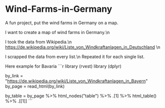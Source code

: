 # Wind-Farms-in-Germany
A fun project, put the wind farms in Germany on a map.

I want to create a map of wind farms in Germany.\n

I took the data from Wikipedia.\n
https://de.wikipedia.org/wiki/Liste_von_Windkraftanlagen_in_Deutschland \n

I scrapped the data from every list.\n
Repeated it for each single list. 

Here example for Bavaria
´´´r
library (rvest)
library (dplyr)

by_link = "https://de.wikipedia.org/wiki/Liste_von_Windkraftanlagen_in_Bayern"
by_page = read_html(by_link)

by_table = by_page %>% html_nodes("table") %>% .[1] %>%
  html_table() %>% .[[1]]
´´´


  

